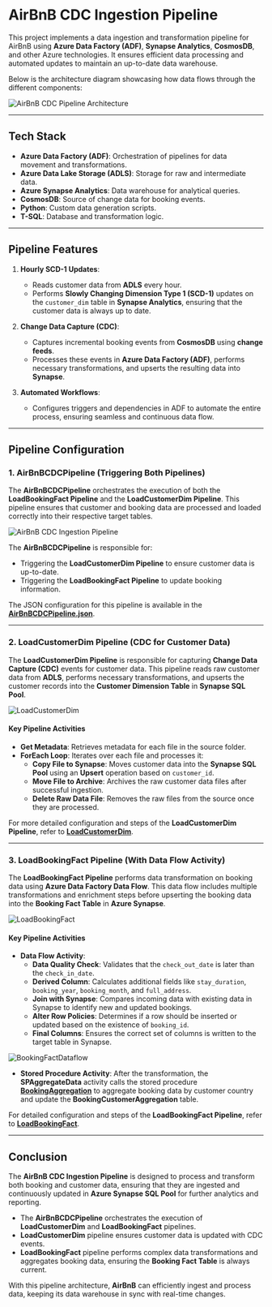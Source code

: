 # AirBnB CDC Ingestion Pipeline

This project implements a data ingestion and transformation pipeline for AirBnB using **Azure Data Factory (ADF)**, **Synapse Analytics**, **CosmosDB**, and other Azure technologies. It ensures efficient data processing and automated updates to maintain an up-to-date data warehouse.

Below is the architecture diagram showcasing how data flows through the different components:

![AirBnB CDC Pipeline Architecture](./assets/images/cdc_pipeline_architecture.png)

---

## **Tech Stack**

- **Azure Data Factory (ADF)**: Orchestration of pipelines for data movement and transformations.
- **Azure Data Lake Storage (ADLS)**: Storage for raw and intermediate data.
- **Azure Synapse Analytics**: Data warehouse for analytical queries.
- **CosmosDB**: Source of change data for booking events.
- **Python**: Custom data generation scripts.
- **T-SQL**: Database and transformation logic.

---

## **Pipeline Features**

1. **Hourly SCD-1 Updates**:
   - Reads customer data from **ADLS** every hour.
   - Performs **Slowly Changing Dimension Type 1 (SCD-1)** updates on the `customer_dim` table in **Synapse Analytics**, ensuring that the customer data is always up to date.

2. **Change Data Capture (CDC)**:
   - Captures incremental booking events from **CosmosDB** using **change feeds**.
   - Processes these events in **Azure Data Factory (ADF)**, performs necessary transformations, and upserts the resulting data into **Synapse**.

3. **Automated Workflows**:
   - Configures triggers and dependencies in ADF to automate the entire process, ensuring seamless and continuous data flow.

---

## **Pipeline Configuration**

### **1. AirBnBCDCPipeline** (Triggering Both Pipelines)

The **AirBnBCDCPipeline** orchestrates the execution of both the **LoadBookingFact Pipeline** and the **LoadCustomerDim Pipeline**. This pipeline ensures that customer and booking data are processed and loaded correctly into their respective target tables.

![AirBnB CDC Ingestion Pipeline](./assets/images/airbnb_cdc_pipeline.png)

The **AirBnBCDCPipeline** is responsible for:

- Triggering the **LoadCustomerDim Pipeline** to ensure customer data is up-to-date.
- Triggering the **LoadBookingFact Pipeline** to update booking information.

The JSON configuration for this pipeline is available in the **[AirBnBCDCPipeline.json](./pipelines/AirBnBCDCPipeline.json)**.

---

### **2. LoadCustomerDim Pipeline** (CDC for Customer Data)

The **LoadCustomerDim Pipeline** is responsible for capturing **Change Data Capture (CDC)** events for customer data. This pipeline reads raw customer data from **ADLS**, performs necessary transformations, and upserts the customer records into the **Customer Dimension Table** in **Synapse SQL Pool**.

![LoadCustomerDim](./assets/images/load_customer_dim_pipeline.png)

#### Key Pipeline Activities

- **Get Metadata**: Retrieves metadata for each file in the source folder.
- **ForEach Loop**: Iterates over each file and processes it:
  - **Copy File to Synapse**: Moves customer data into the **Synapse SQL Pool** using an **Upsert** operation based on `customer_id`.
  - **Move File to Archive**: Archives the raw customer data files after successful ingestion.
  - **Delete Raw Data File**: Removes the raw files from the source once they are processed.

For more detailed configuration and steps of the **LoadCustomerDim Pipeline**, refer to **[LoadCustomerDim](./docs/LoadCustomerDim.md)**.

---

### **3. LoadBookingFact Pipeline** (With Data Flow Activity)

The **LoadBookingFact Pipeline** performs data transformation on booking data using **Azure Data Factory Data Flow**. This data flow includes multiple transformations and enrichment steps before upserting the booking data into the **Booking Fact Table** in **Azure Synapse**.

![LoadBookingFact](./assets/images/load_booking_fact_pipeline.png)

#### Key Pipeline Activities

- **Data Flow Activity**:
  - **Data Quality Check**: Validates that the `check_out_date` is later than the `check_in_date`.
  - **Derived Column**: Calculates additional fields like `stay_duration`, `booking_year`, `booking_month`, and `full_address`.
  - **Join with Synapse**: Compares incoming data with existing data in Synapse to identify new and updated bookings.
  - **Alter Row Policies**: Determines if a row should be inserted or updated based on the existence of `booking_id`.
  - **Final Columns**: Ensures the correct set of columns is written to the target table in Synapse.

![BookingFactDataflow](./assets/images/booking_data_dataflow.png)

- **Stored Procedure Activity**:
  After the transformation, the **SPAggregateData** activity calls the stored procedure **[BookingAggregation](../sql/BookingAggregation.sql)** to aggregate booking data by customer country and update the **BookingCustomerAggregation** table.

For detailed configuration and steps of the **LoadBookingFact Pipeline**, refer to **[LoadBookingFact](./docs/LoadBookingFact.md)**.

---

## **Conclusion**

The **AirBnB CDC Ingestion Pipeline** is designed to process and transform both booking and customer data, ensuring that they are ingested and continuously updated in **Azure Synapse SQL Pool** for further analytics and reporting.

- The **AirBnBCDCPipeline** orchestrates the execution of **LoadCustomerDim** and **LoadBookingFact** pipelines.
- **LoadCustomerDim** pipeline ensures customer data is updated with CDC events.
- **LoadBookingFact** pipeline performs complex data transformations and aggregates booking data, ensuring the **Booking Fact Table** is always current.

With this pipeline architecture, **AirBnB** can efficiently ingest and process data, keeping its data warehouse in sync with real-time changes.
